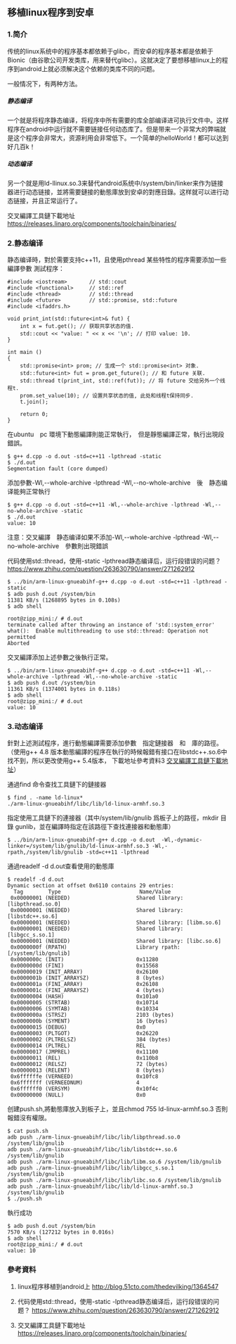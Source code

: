 ## 移植linux程序到安卓

### 1.简介

传统的linux系统中的程序基本都依赖于glibc，而安卓的程序基本都是依赖于Bionic（由谷歌公司开发类库，用来替代glibc）。这就决定了要想移植linux上的程序到android上就必须解决这个依赖的类库不同的问题。

一般情况下，有两种方法。

##### 静态编译

一个就是将程序静态编译，将程序中所有需要的库全部编译进可执行文件中。这样程序在android中运行就不需要链接任何动态库了。但是带来一个非常大的弊端就是这个程序会非常大，资源利用会非常低下。一个简单的helloWorld！都可以达到好几百k！

 ##### 动态编译

另一个就是用ld-llinux.so.3来替代android系统中/system/bin/linker来作为链接器进行动态链接，並將需要鏈接的動態庫放到安卓的對應目錄。这样就可以进行动态链接，并且正常运行了。


交叉編譯工具鏈下載地址
https://releases.linaro.org/components/toolchain/binaries/

### 2.静态编译

静态编译時，對於需要支持c++11，且使用pthread 某些特性的程序需要添加一些編譯參數
測試程序：

```
#include <iostream>       // std::cout
#include <functional>     // std::ref
#include <thread>         // std::thread
#include <future>         // std::promise, std::future
#include <ifaddrs.h>

void print_int(std::future<int>& fut) {
    int x = fut.get(); // 获取共享状态的值.
    std::cout << "value: " << x << '\n'; // 打印 value: 10.
}

int main ()
{
    std::promise<int> prom; // 生成一个 std::promise<int> 对象.
    std::future<int> fut = prom.get_future(); // 和 future 关联.
    std::thread t(print_int, std::ref(fut)); // 将 future 交给另外一个线程t.
    prom.set_value(10); // 设置共享状态的值, 此处和线程t保持同步.
    t.join();

    return 0;
}
```

在ubuntu　pc 環境下動態編譯則能正常執行，　但是靜態編譯正常，執行出現段錯誤。

```
$ g++ d.cpp -o d.out -std=c++11 -lpthread -static
$ ./d.out 
Segmentation fault (core dumped)
```

添加參數-Wl,--whole-archive -lpthread -Wl,--no-whole-archive　後　静态编译能夠正常執行

```
$ g++ d.cpp -o d.out -std=c++11 -Wl,--whole-archive -lpthread -Wl,--no-whole-archive -static
$ ./d.out 
value: 10
```

注意：交叉編譯　静态编译如果不添加-Wl,--whole-archive -lpthread -Wl,--no-whole-archive　參數則出現錯誤

代码使用std::thread，使用-static -lpthread静态编译后，运行段错误的问题？
https://www.zhihu.com/question/263630790/answer/271262912

```
$ ../bin/arm-linux-gnueabihf-g++ d.cpp -o d.out -std=c++11 -lpthread -static
$ adb push d.out /system/bin
11381 KB/s (1268895 bytes in 0.108s)
$ adb shell

root@zipp_mini:/ # d.out                                                       
terminate called after throwing an instance of 'std::system_error'
what():  Enable multithreading to use std::thread: Operation not permitted
Aborted 
```

交叉編譯添加上述參數之後執行正常。

```
$ ../bin/arm-linux-gnueabihf-g++ d.cpp -o d.out -std=c++11 -Wl,--whole-archive -lpthread -Wl,--no-whole-archive -static
$ adb push d.out /system/bin
11361 KB/s (1374001 bytes in 0.118s)
$ adb shell
root@zipp_mini:/ # d.out                                                       
value: 10
```

### 3.动态编译

針對上述測試程序，進行動態編譯需要添加參數　指定鏈接器　和　庫的路徑。（使用g++ 4.8 版本動態編譯的程序在執行的時候報錯有接口在libstdc++.so.6中找不到，所以更改使用g++ 5.4版本， 下載地址參考資料3  [交叉編譯工具鏈下載地址](https://releases.linaro.org/components/toolchain/binaries/)）

通過find 命令查找工具鏈下的鏈接器

```
$ find . -name ld-linux*
./arm-linux-gnueabihf/libc/lib/ld-linux-armhf.so.3
```

指定使用工具鏈下的連接器（其中/system/lib/gnulib 爲板子上的路徑，mkdir 目錄 gunlib，並在編譯時指定在該路徑下查找連接器和動態庫）

```
$ ../bin/arm-linux-gnueabihf-g++ d.cpp -o d.out  -Wl,-dynamic-linker=/system/lib/gnulib/ld-linux-armhf.so.3 -Wl,-rpath,/system/lib/gnulib -std=c++11 -lpthread
```

通過readelf -d d.out查看使用的動態庫

```
$ readelf -d d.out
Dynamic section at offset 0x6110 contains 29 entries:
  Tag        Type                         Name/Value
 0x00000001 (NEEDED)                     Shared library: [libpthread.so.0]
 0x00000001 (NEEDED)                     Shared library: [libstdc++.so.6]
 0x00000001 (NEEDED)                     Shared library: [libm.so.6]
 0x00000001 (NEEDED)                     Shared library: [libgcc_s.so.1]
 0x00000001 (NEEDED)                     Shared library: [libc.so.6]
 0x0000000f (RPATH)                      Library rpath: [/system/lib/gnulib]
 0x0000000c (INIT)                       0x11280
 0x0000000d (FINI)                       0x15568
 0x00000019 (INIT_ARRAY)                 0x26100
 0x0000001b (INIT_ARRAYSZ)               8 (bytes)
 0x0000001a (FINI_ARRAY)                 0x26108
 0x0000001c (FINI_ARRAYSZ)               4 (bytes)
 0x00000004 (HASH)                       0x101a0
 0x00000005 (STRTAB)                     0x10714
 0x00000006 (SYMTAB)                     0x10334
 0x0000000a (STRSZ)                      2103 (bytes)
 0x0000000b (SYMENT)                     16 (bytes)
 0x00000015 (DEBUG)                      0x0
 0x00000003 (PLTGOT)                     0x26220
 0x00000002 (PLTRELSZ)                   384 (bytes)
 0x00000014 (PLTREL)                     REL
 0x00000017 (JMPREL)                     0x11100
 0x00000011 (REL)                        0x110b8
 0x00000012 (RELSZ)                      72 (bytes)
 0x00000013 (RELENT)                     8 (bytes)
 0x6ffffffe (VERNEED)                    0x10fc8
 0x6fffffff (VERNEEDNUM)                 4
 0x6ffffff0 (VERSYM)                     0x10f4c
 0x00000000 (NULL)                       0x0
```

创建push.sh,將動態庫放入到板子上，並且chmod 755 ld-linux-armhf.so.3 否則報錯沒有權限。

```
$ cat push.sh 
adb push ./arm-linux-gnueabihf/libc/lib/libpthread.so.0 /system/lib/gnulib
adb push ./arm-linux-gnueabihf/libc/lib/libstdc++.so.6 /system/lib/gnulib
adb push ./arm-linux-gnueabihf/libc/lib/libm.so.6 /system/lib/gnulib
adb push ./arm-linux-gnueabihf/libc/lib/libgcc_s.so.1 /system/lib/gnulib
adb push ./arm-linux-gnueabihf/libc/lib/libc.so.6 /system/lib/gnulib
adb push ./arm-linux-gnueabihf/libc/lib/ld-linux-armhf.so.3 /system/lib/gnulib
$ ./push.sh
```

執行成功

```
$ adb push d.out /system/bin
7570 KB/s (127212 bytes in 0.016s)
$ adb shell
root@zipp_mini:/ # d.out                                                       
value: 10
```

### 參考資料

1. linux程序移植到android上
http://blog.51cto.com/thedevilking/1364547

2. 代码使用std::thread，使用-static -lpthread静态编译后，运行段错误的问题？
https://www.zhihu.com/question/263630790/answer/271262912

3. 交叉編譯工具鏈下載地址
https://releases.linaro.org/components/toolchain/binaries/




